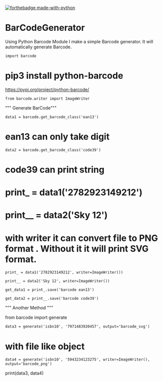 [![forthebadge made-with-python](http://ForTheBadge.com/images/badges/made-with-python.svg)](https://www.python.org/)

# BarCodeGenerator

Using Python Barcode Module I make a simple Barcode generator. It will automatically generate Barcode. 

    import barcode
    
# pip3 install python-barcode 

https://pypi.org/project/python-barcode/
    
    from barcode.writer import ImageWriter

""" Generate BarCode"""

    data1 = barcode.get_barcode_class('ean13')

# ean13 can only take digit

    data2 = barcode.get_barcode_class('code39')

# code39 can print string

# print_ = data1('2782923149212')

# print__ = data2('Sky 12')

# with writer it can convert file to PNG format . Without it it will print SVG format.

    print_ = data1('2782923149212', writer=ImageWriter())

    print__ = data2('Sky 12', writer=ImageWriter())

    get_data1 = print_.save('barcode ean13')
  
    get_data2 = print__.save('barcode code39')


""" Another Method """

from barcode import generate

    data3 = generate('isbn10', '7971483920457', output='barcode_svg')

# with file like object

    data4 = generate('isbn10', '5943234123275', writer=ImageWriter(), output='barcode_png')

print(data3, data4)
